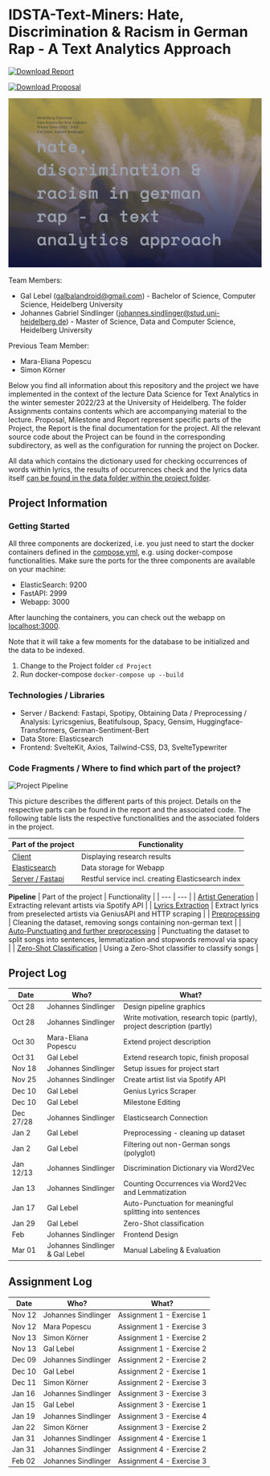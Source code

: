 # IDSTA-Text-Miners: Hate, Discrimination & Racism in German Rap - A Text Analytics Approach

[![Download Report](https://img.shields.io/badge/Download--PDF-Report-orange)](https://github.com/gsindlinger/IDSTA-Text-Miners/raw/main/Report/report.pdf)

[![Download Proposal](https://img.shields.io/badge/Download--PDF-Proposal-green)](https://github.com/gsindlinger/IDSTA-Text-Miners/raw/main/Proposal/project-proposal.pdf)

<p align="center">
  <img width="600" src="https://raw.githubusercontent.com/gsindlinger/IDSTA-Text-Miners/main/title.png" alt="Project title"/>
</p>

Team Members:
- Gal Lebel (galbalandroid@gmail.com) - Bachelor of Science, Computer Science, Heidelberg University
- Johannes Gabriel Sindlinger (johannes.sindlinger@stud.uni-heidelberg.de) - Master of Science, Data and Computer Science, Heidelberg University

Previous Team Member:
- Mara-Eliana Popescu
- Simon Körner

Below you find all information about this repository and the project we have implemented in the context of the lecture Data Science for Text Analytics in the winter semester 2022/23 at the University of Heidelberg. The folder Assignments contains contents which are accompanying material to the lecture. Proposal, Milestone and Report represent specific parts of the Project, the Report is the final documentation for the project. All the relevant source code about the Project can be found in the corresponding subdirectory, as well as the configuration for running the project on Docker.

All data which contains the dictionary used for checking occurrences of words within lyrics, the results of occurrences check and the lyrics data itself [can be found in the data folder within the project folder](https://github.com/gsindlinger/IDSTA-Text-Miners/tree/main/Project/Server/data).

## Project Information

### Getting Started
All three components are dockerized, i.e. you just need to start the docker containers defined in the [compose.yml](https://github.com/gsindlinger/IDSTA-Text-Miners/blob/main/Project/compose.yml), e.g. using docker-compose functionalities.
Make sure the ports for the three components are available on your machine:
* ElasticSearch: 9200
* FastAPI: 2999
* Webapp: 3000

After launching the containers, you can check out the webapp on [localhost:3000](http://localhost:3000).

Note that it will take a few moments for the database to be initialized and the data to be indexed.

1. Change to the Project folder
```cd Project```
2. Run docker-compose
```docker-compose up --build```

### Technologies / Libraries
* Server / Backend: Fastapi, Spotipy, 
Obtaining Data / Preprocessing / Analysis: Lyricsgenius, Beatifulsoup, Spacy, Gensim, Huggingface-Transformers, German-Sentiment-Bert 
* Data Store: Elasticsearch
* Frontend: SvelteKit, Axios, Tailwind-CSS, D3, SvelteTypewriter

### Code Fragments / Where to find which part of the project?

![Project Pipeline](https://raw.githubusercontent.com/gsindlinger/IDSTA-Text-Miners/main/project_pipeline_final.png)

This picture describes the different parts of this project. Details on the respective parts can be found in the report and the associated code. The following table lists the respective functionalities and the associated folders in the project.

| Part of the project | Functionality |
| --- | --- |
| [Client](https://github.com/gsindlinger/IDSTA-Text-Miners/tree/main/Project/Client) | Displaying research results | 
| [Elasticsearch](https://github.com/gsindlinger/IDSTA-Text-Miners/tree/main/Project/Elastic) | Data storage for Webapp |
| [Server / Fastapi](https://github.com/gsindlinger/IDSTA-Text-Miners/blob/main/Project/Server/api.py) | Restful service incl. creating Elasticsearch index |

**Pipeline**
| Part of the project | Functionality |
| --- | --- |
| [Artist Generation](https://github.com/gsindlinger/IDSTA-Text-Miners/tree/main/Project/Server/Pipeline/Artist_Generation) | Extracting relevant artists via Spotify API | 
| [Lyrics Extraction](https://github.com/gsindlinger/IDSTA-Text-Miners/tree/main/Project/Server/Pipeline/Lyrics_Scraping) | Extract lyrics from preselected artists via GeniusAPI and HTTP scraping |
| [Preprocessing](https://github.com/gsindlinger/IDSTA-Text-Miners/blob/main/Project/Server/Pipeline/Preprocessing/zero_shot_classification.ipynb) | Cleaning the dataset, removing songs containing non-german text |
| [Auto-Punctuating and further preprocessing](https://github.com/gsindlinger/IDSTA-Text-Miners/blob/main/Project/Server/Pipeline/Preprocessing/zero_shot_classification.ipynb) | Punctuating the dataset to split songs into sentences, lemmatization and stopwords removal via spacy |
| [Zero-Shot Classification](https://github.com/gsindlinger/IDSTA-Text-Miners/blob/main/Project/Server/Pipeline/Preprocessing/zero_shot_classification.ipynb) | Using a Zero-Shot classifier to classify songs |


## Project Log

| Date   | Who?                | What?                                                                   | 
|--------|---------------------|-------------------------------------------------------------------------|
| Oct 28 | Johannes Sindlinger | Design pipeline graphics                                                |
| Oct 28 | Johannes Sindlinger | Write motivation, research topic (partly), project description (partly) |
| Oct 30 | Mara-Eliana Popescu | Extend project description                                              |
| Oct 31 | Gal Lebel           | Extend research topic, finish proposal                                  |
| Nov 18 | Johannes Sindlinger | Setup issues for project start                                          |
| Nov 25 | Johannes Sindlinger | Create artist list via Spotify API                                      |
| Dec 10 | Gal Lebel           | Genius Lyrics Scraper                                                   |
| Dec 10 | Gal Lebel           | Milestone Editing                                                              |
| Dec 27/28 | Johannes Sindlinger           | Elasticsearch Connection                                                             |
| Jan 2  | Gal Lebel           | Preprocessing - cleaning up dataset    |
| Jan 2 | Gal Lebel | Filtering out non-German songs (polyglot) |
| Jan 12/13 | Johannes Sindlinger           | Discrimination Dictionary via Word2Vec                                                             |
| Jan 13 | Johannes Sindlinger           | Counting Occurrences via Word2Vec and Lemmatization                                                          |
| Jan 17 | Gal Lebel  | Auto-Punctuation for meaningful splitting into sentences  |
| Jan 29 | Gal Lebel  | Zero-Shot classification        |
| Feb  | Johannes Sindlinger           | Frontend Design                                                          |
| Mar 01 | Johannes Sindlinger & Gal Lebel | Manual Labeling & Evaluation |






## Assignment Log


| Date   | Who?                | What?                     | 
|--------|---------------------|---------------------------|
| Nov 12 | Johannes Sindlinger | Assignment 1 - Exercise 1 |
| Nov 12 | Mara Popescu        | Assignment 1 - Exercise 3 |
| Nov 13 | Simon Körner        | Assignment 1 - Exercise 2 |
| Nov 13 | Gal Lebel           | Assignment 1 - Exercise 2 |
| Dec 09 | Johannes Sindlinger | Assignment 2 - Exercise 2 |
| Dec 10 | Gal Lebel           | Assignment 2 - Exercise 1 |
| Dec 11 | Simon Körner        | Assignment 2 - Exercise 3 |
| Jan 16 | Johannes Sindlinger | Assignment 3 - Exercise 3 |
| Jan 15 | Gal Lebel           | Assignment 3 - Exercise 1 |
| Jan 19 | Johannes Sindlinger | Assignment 3 - Exercise 4 |
| Jan 22 | Simon Körner        | Assignment 3 - Exercise 2 |
| Jan 31 | Johannes Sindlinger | Assignment 4 - Exercise 1 |
| Jan 31 | Johannes Sindlinger | Assignment 4 - Exercise 2 |
| Feb 02 | Johannes Sindlinger | Assignment 4 - Exercise 3 |




